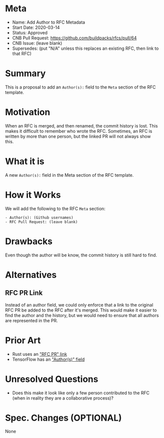# Meta
[meta]: #meta
- Name: Add Author to RFC Metadata
- Start Date: 2020-03-14
- Status: Approved
- CNB Pull Request: https://github.com/buildpacks/rfcs/pull/64
- CNB Issue: (leave blank)
- Supersedes: (put "N/A" unless this replaces an existing RFC, then link to that RFC)

# Summary
[summary]: #summary

This is a proposal to add an `Author(s):` field to the `Meta` section of the RFC template.

# Motivation
[motivation]: #motivation

When an RFC is merged, and then renamed, the commit history is lost. This makes it difficult to remember who wrote the RFC. Sometimes, an RFC is written by more than one person, but the linked PR will not always show this.

# What it is
[what-it-is]: #what-it-is

A new `Author(s):` field in the Meta section of the RFC template.

# How it Works
[how-it-works]: #how-it-works

We will add the following to the RFC `Meta` section:

```
- Author(s): (Github usernames)
- RFC Pull Request: (leave blank)
```

# Drawbacks
[drawbacks]: #drawbacks

Even though the author will be know, the commit history is still hard to find.

# Alternatives
[alternatives]: #alternatives

## RFC PR Link

Instead of an author field, we could only enforce that a link to the original RFC PR be added to the RFC after it's merged. This would make it easier to find the author and the history, but we would need to ensure that all authors are represented in the PR.

# Prior Art
[prior-art]: #prior-art

- Rust uses an ["RFC PR" link](https://github.com/rust-lang/rfcs/blob/master/0000-template.md)
- TensorFlow has an ["Author(s)" field](https://github.com/tensorflow/community/blob/master/rfcs/yyyymmdd-rfc-template.md)

# Unresolved Questions
[unresolved-questions]: #unresolved-questions

- Does this make it look like only a few person contributed to the RFC (when in reality they are a collaborative process)?

# Spec. Changes (OPTIONAL)
[spec-changes]: #spec-changes

None
